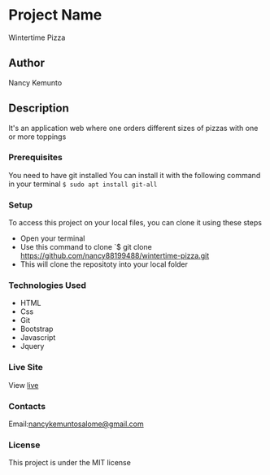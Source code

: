 # Project Name
Wintertime Pizza

## Author
Nancy Kemunto

## Description
It's an application web where one orders different sizes of pizzas with one or more toppings

### Prerequisites
You need to have git installed
You can install it with the following command in your terminal
`$ sudo apt install git-all`

### Setup
To access this project on your local files, you can clone it using these steps
* Open your terminal
* Use this command to clone `$ git clone https://github.com/nancy88199488/wintertime-pizza.git
* This will clone the repositoty into your local folder

### Technologies Used
* HTML
* Css
* Git
* Bootstrap
* Javascript
* Jquery

### Live Site
View [live](https://nancy88199488.github.io/wintertime-pizza/)

### Contacts
Email:nancykemuntosalome@gmail.com

### License
This project is under the MIT license
